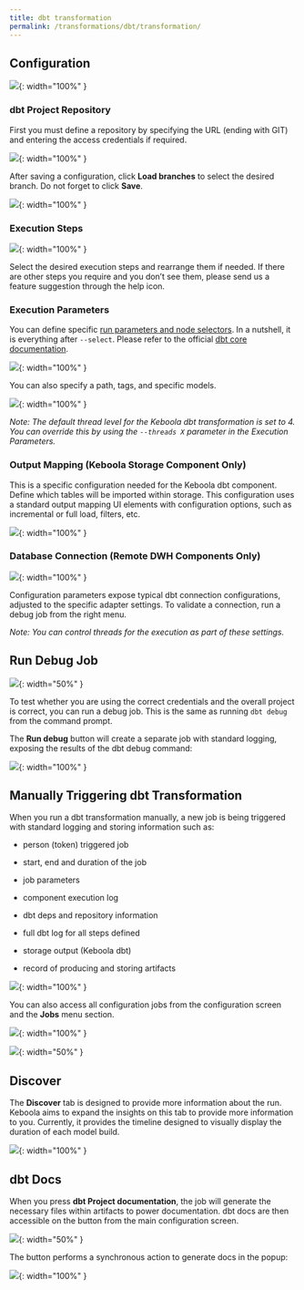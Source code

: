 ```yaml
---
title: dbt transformation
permalink: /transformations/dbt/transformation/
---
```


## Configuration

![](imgs/2776563892.jpeg){: width="100%" }

### dbt Project Repository

First you must define a repository by specifying the URL (ending with GIT) and entering the access credentials if required.

![](imgs/2776563898.png){: width="100%" }

After saving a configuration, click **Load branches** to select the desired branch. Do not forget to click **Save**.

![](imgs/2776563904.png){: width="100%" }

### Execution Steps

![](imgs/2776563910.png){: width="100%" }

Select the desired execution steps and rearrange them if needed. If there are other steps you require and you don’t see them, please send us a feature suggestion through the help icon.

### Execution Parameters

You can define specific [run parameters and node selectors](https://docs.getdbt.com/reference/node-selection/syntax). In a nutshell, it is everything after `--select`. Please refer to the official [dbt core documentation](https://docs.getdbt.com/reference/node-selection/syntax).

![](imgs/2776563916.png){: width="100%" }

You can also specify a path, tags, and specific models.

![](imgs/2776563922.png){: width="100%" }

*Note: The default thread level for the Keboola dbt transformation is set to 4. You can override this by using the `--threads X` parameter in the Execution Parameters.*

### Output Mapping (Keboola Storage Component Only)

This is a specific configuration needed for the Keboola dbt component. Define which tables will be imported within storage. This configuration uses a standard output mapping UI elements with configuration options, such as incremental or full load, filters, etc.

![](imgs/2776563928.png){: width="100%" }

### Database Connection (Remote DWH Components Only)

![](imgs/2776563934.png){: width="100%" }

Configuration parameters expose typical dbt connection configurations, adjusted to the specific adapter settings. To validate a connection, run a debug job from the right menu.

*Note: You can control threads for the execution as part of these settings.*

## Run Debug Job

![](imgs/2776563940.png){: width="50%" }

To test whether you are using the correct credentials and the overall project is correct, you can run a debug job. This is the same as running `dbt debug` from the command prompt.

The **Run debug** button will create a separate job with standard logging, exposing the results of the dbt debug command:

![](imgs/2776563946.png){: width="100%" }

## Manually Triggering dbt Transformation

When you run a dbt transformation manually, a new job is being triggered with standard logging and storing information such as:

*   person (token) triggered job

*   start, end and duration of the job

*   job parameters

*   component execution log

*   dbt deps and repository information

*   full dbt log for all steps defined

*   storage output (Keboola dbt)

*   record of producing and storing artifacts


![](imgs/2776563952.png){: width="100%" }

You can also access all configuration jobs from the configuration screen and the **Jobs** menu section.

![](imgs/2776563958.png){: width="100%" }

![](imgs/2776563964.png){: width="50%" }

## Discover

The **Discover** tab is designed to provide more information about the run. Keboola aims to expand the insights on this tab to provide more information to you. Currently, it provides the timeline designed to visually display the duration of each model build.

![](imgs/2777448784.png){: width="100%" }

## dbt Docs

When you press **dbt Project documentation**, the job will generate the necessary files within artifacts to power documentation. dbt docs are then accessible on the button from the main configuration screen.

![](imgs/2777710870.png){: width="50%" }

The button performs a synchronous action to generate docs in the popup:

![](imgs/2776269049.png){: width="100%" }
